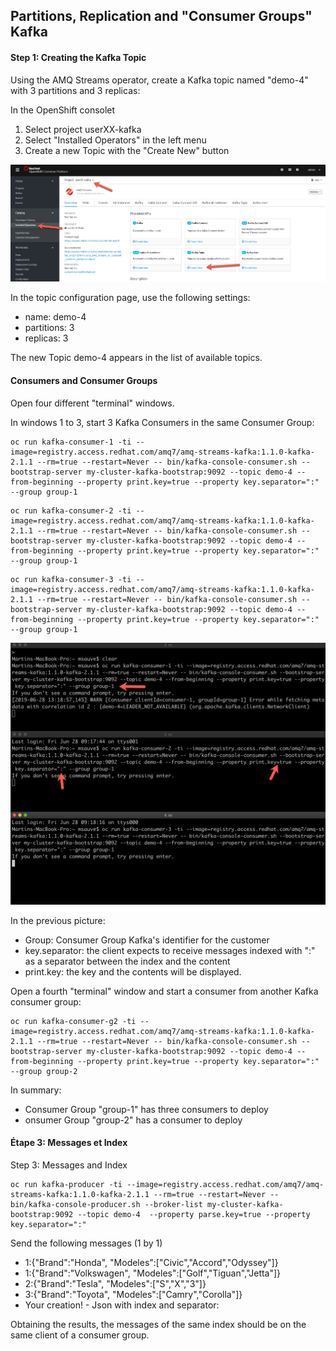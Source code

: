 ## Partitions, Replication and "Consumer Groups" Kafka

#### Step 1: Creating the Kafka Topic

Using the AMQ Streams operator, create a Kafka topic named "demo-4" with 3 partitions and 3 replicas:

In the OpenShift consolet

1) Select project userXX-kafka
2) Select "Installed Operators" in the left menu
3) Create a new Topic with the "Create New" button

![Console](images/lab2-partitions-01.png)

In the topic configuration page, use the following settings:
* name:  demo-4
* partitions: 3
* replicas: 3

The new Topic demo-4 appears in the list of available topics.


####  Consumers and Consumer Groups

Open four different "terminal" windows.

In windows 1 to 3, start 3 Kafka Consumers in the same Consumer Group:

```
oc run kafka-consumer-1 -ti --image=registry.access.redhat.com/amq7/amq-streams-kafka:1.1.0-kafka-2.1.1 --rm=true --restart=Never -- bin/kafka-console-consumer.sh --bootstrap-server my-cluster-kafka-bootstrap:9092 --topic demo-4 --from-beginning --property print.key=true --property key.separator=":" --group group-1
```

```
oc run kafka-consumer-2 -ti --image=registry.access.redhat.com/amq7/amq-streams-kafka:1.1.0-kafka-2.1.1 --rm=true --restart=Never -- bin/kafka-console-consumer.sh --bootstrap-server my-cluster-kafka-bootstrap:9092 --topic demo-4 --from-beginning --property print.key=true --property key.separator=":" --group group-1
```

```
oc run kafka-consumer-3 -ti --image=registry.access.redhat.com/amq7/amq-streams-kafka:1.1.0-kafka-2.1.1 --rm=true --restart=Never -- bin/kafka-console-consumer.sh --bootstrap-server my-cluster-kafka-bootstrap:9092 --topic demo-4 --from-beginning --property print.key=true --property key.separator=":" --group group-1
```

![Consumer Groups](images/lab4-groups-01.png)

In the previous picture:

* Group: Consumer Group Kafka's identifier for the customer
* key.separator: the client expects to receive messages indexed with ":" as a separator between the index and the content
* print.key: the key and the contents will be displayed.

Open a fourth "terminal" window and start a consumer from another Kafka consumer group:

```
oc run kafka-consumer-g2 -ti --image=registry.access.redhat.com/amq7/amq-streams-kafka:1.1.0-kafka-2.1.1 --rm=true --restart=Never -- bin/kafka-console-consumer.sh --bootstrap-server my-cluster-kafka-bootstrap:9092 --topic demo-4 --from-beginning --property print.key=true --property key.separator=":" --group group-2
```

In summary:

* Consumer Group "group-1" has three consumers to deploy
* onsumer Group "group-2" has a consumer to deploy

#### Étape 3: Messages et Index

Step 3: Messages and Index

```
oc run kafka-producer -ti --image=registry.access.redhat.com/amq7/amq-streams-kafka:1.1.0-kafka-2.1.1 --rm=true --restart=Never -- bin/kafka-console-producer.sh --broker-list my-cluster-kafka-bootstrap:9092 --topic demo-4  --property parse.key=true --property key.separator=":"
```

Send the following messages (1 by 1)

* 1:{"Brand":"Honda", "Modeles":["Civic","Accord","Odyssey"]}
* 1:{"Brand":"Volkswagen", "Modeles":["Golf","Tiguan","Jetta"]}
* 2:{"Brand":"Tesla", "Modeles":["S","X","3"]}
* 3:{"Brand":"Toyota", "Modeles":["Camry","Corolla"]}
* Your creation! - Json with index and separator:

Obtaining the results, the messages of the same index should be on the same client of a consumer group.



